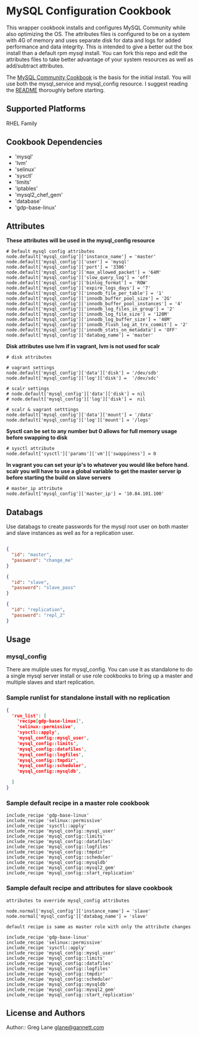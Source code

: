 # MySQL Configuration Cookbook

This wrapper cookbook installs and configures MySQL Community while also optimizing the OS.
The attributes files is configured to be on a system with 4G of memory and uses separate disk for
data and logs for added performance and data integrity. This is intended to give a better out the box
install than a default rpm mysql install. You can fork this repo and edit the attributes files to take
better advantage of your system resources as well as add/subtract attributes.

The [MySQL Community Cookbook](https://github.com/chef-cookbooks/mysql) is the basis for the initial install.
You will use both the mysql_service and mysql_config resource. I suggest reading the [README](https://github.com/chef-cookbooks/mysql/blob/master/README.md) thoroughly before starting.

## Supported Platforms

RHEL Family

## Cookbook Dependencies

- 'mysql'
- 'lvm'
- 'selinux'
- 'sysctl'
- 'limits'
- 'iptables'
- 'mysql2_chef_gem'
- 'database'
- 'gdp-base-linux'

## Attributes

**These attributes will be used in the mysql_config resource**
```
# Default mysql config attributes
node.default['mysql_config']['instance_name'] = 'master'
node.default['mysql_config']['user'] = 'mysql'
node.default['mysql_config']['port'] = '3306'
node.default['mysql_config']['max_allowed_packet'] = '64M'
node.default['mysql_config']['slow_query_log'] = 'off'
node.default['mysql_config']['binlog_format'] = 'ROW'
node.default['mysql_config']['expire_logs_days'] = '7'
node.default['mysql_config']['innodb_file_per_table'] = '1'
node.default['mysql_config']['innodb_buffer_pool_size'] = '2G'
node.default['mysql_config']['innodb_buffer_pool_instances'] = '4'
node.default['mysql_config']['innodb_log_files_in_group'] = '2'
node.default['mysql_config']['innodb_log_file_size'] = '128M'
node.default['mysql_config']['innodb_log_buffer_size'] = '48M'
node.default['mysql_config']['innodb_flush_log_at_trx_commit'] = '2'
node.default['mysql_config']['innodb_stats_on_metadata'] = 'OFF'
node.default['mysql_config']['databag_name'] = 'master'
```
**Disk attributes use lvm if in vagrant, lvm is not used for scalr**
```
# disk attributes

# vagrant settings
node.default['mysql_config']['data']['disk'] = '/dev/sdb'
node.default['mysql_config']['log']['disk'] =  '/dev/sdc'

# scalr settings
# node.default['mysql_config']['data']['disk'] = nil
# node.default['mysql_config']['log']['disk'] =  nil

# scalr & vagrant setttings
node.default['mysql_config']['data']['mount'] = '/data'
node.default['mysql_config']['log']['mount'] = '/logs'
```
**Sysctl can be set to any number but 0 allows for full memory usage before swapping to disk**
```
# sysctl attribute
node.default['sysctl']['params']['vm']['swappiness'] = 0
```
**In vagrant you can set your ip's to whatever you would like before hand. scalr you will have to use a global variable
to get the master server ip before starting the build on slave servers**
```
# master_ip attribute
node.default['mysql_config']['master_ip'] = '10.84.101.100'
```

## Databags

Use databags to create passwords for the mysql root user on both master and slave instances as well as for a replication user.

```json

{
  "id": "master",
  "password": "change_me"
}

{
  "id": "slave",
  "password": "slave_pass"
}

{
  "id": "replication",
  "password": "repl_2"
}
```

## Usage

### mysql_config

There are muliple uses for mysql_config. You can use it as standalone to do a single mysql server install or use role cookbooks
to bring up a master and multiple slaves and start replication.

### Sample runlist for standalone install with no replication

```json
{
  'run_list': [
    'recipe[gdp-base-linux]',
    'selinux::permissive',
    'sysctl::apply',
    'mysql_config::mysql_user',
    'mysql_config::limits',
    'mysql_config::datafiles',
    'mysql_config::logfiles',
    'mysql_config::tmpdir',
    'mysql_config::scheduler',
    'mysql_config::mysqldb',

  ]
}
```
### Sample default recipe in a master role cookbook

```
include_recipe 'gdp-base-linux'
include_recipe 'selinux::permissive'
include_recipe 'sysctl::apply'
include_recipe 'mysql_config::mysql_user'
include_recipe 'mysql_config::limits'
include_recipe 'mysql_config::datafiles'
include_recipe 'mysql_config::logfiles'
include_recipe 'mysql_config::tmpdir'
include_recipe 'mysql_config::scheduler'
include_recipe 'mysql_config::mysqldb'
include_recipe 'mysql_config::mysql2_gem'
include_recipe 'mysql_config::start_replication'
```
### Sample default recipe and attributes for slave cookbook

```
attributes to override mysql_config attributes 

node.normal['mysql_config']['instance_name'] = 'slave'
node.normal['mysql_config']['databag_name'] = 'slave'

default recipe is same as master role with only the attribute changes

include_recipe 'gdp-base-linux'
include_recipe 'selinux::permissive'
include_recipe 'sysctl::apply'
include_recipe 'mysql_config::mysql_user'
include_recipe 'mysql_config::limits'
include_recipe 'mysql_config::datafiles'
include_recipe 'mysql_config::logfiles'
include_recipe 'mysql_config::tmpdir'
include_recipe 'mysql_config::scheduler'
include_recipe 'mysql_config::mysqldb'
include_recipe 'mysql_config::mysql2_gem'
include_recipe 'mysql_config::start_replication'
```

## License and Authors

Author:: Greg Lane glane@gannett.com
